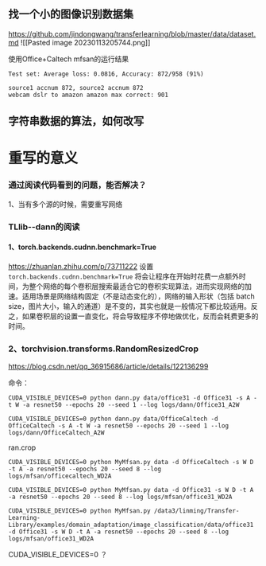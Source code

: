 ## 找一个小的图像识别数据集
https://github.com/jindongwang/transferlearning/blob/master/data/dataset.md
![[Pasted image 20230113205744.png]]

使用Office+Caltech
mfsan的运行结果
```
Test set: Average loss: 0.0816, Accuracy: 872/958 (91%)

source1 accnum 872, source2 accnum 872
webcam dslr to amazon amazon max correct: 901
```



## 字符串数据的算法，如何改写





# 重写的意义

### 通过阅读代码看到的问题，能否解决？
1、当有多个源的时候，需要重写网络


### TLlib--dann的阅读
#### 1、torch.backends.cudnn.benchmark=True
https://zhuanlan.zhihu.com/p/73711222
设置 `torch.backends.cudnn.benchmark=True` 将会让程序在开始时花费一点额外时间，为整个网络的每个卷积层搜索最适合它的卷积实现算法，进而实现网络的加速。适用场景是网络结构固定（不是动态变化的），网络的输入形状（包括 batch size，图片大小，输入的通道）是不变的，其实也就是一般情况下都比较适用。反之，如果卷积层的设置一直变化，将会导致程序不停地做优化，反而会耗费更多的时间。

### 2、torchvision.transforms.RandomResizedCrop
https://blog.csdn.net/qq_36915686/article/details/122136299



命令：
```
CUDA_VISIBLE_DEVICES=0 python dann.py data/office31 -d Office31 -s A -t W -a resnet50 --epochs 20 --seed 1 --log logs/dann/Office31_A2W
```
```
CUDA_VISIBLE_DEVICES=0 python dann.py data/OfficeCaltech -d OfficeCaltech -s A -t W -a resnet50 --epochs 20 --seed 1 --log logs/dann/OfficeCaltech_A2W
```

ran.crop
```
CUDA_VISIBLE_DEVICES=0 python MyMfsan.py data -d OfficeCaltech -s W D -t A -a resnet50 --epochs 20 --seed 8 --log logs/mfsan/officecaltech_WD2A 

CUDA_VISIBLE_DEVICES=0 python MyMfsan.py data -d Office31 -s W D -t A -a resnet50 --epochs 20 --seed 8 --log logs/mfsan/office31_WD2A 

CUDA_VISIBLE_DEVICES=0 python MyMfsan.py /data3/linming/Transfer-Learning-Library/examples/domain_adaptation/image_classification/data/office31 -d Office31 -s W D -t A -a resnet50 --epochs 20 --seed 8 --log logs/mfsan/office31_WD2A
```

CUDA_VISIBLE_DEVICES=0 ？